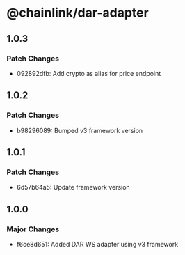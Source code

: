 # @chainlink/dar-adapter

## 1.0.3

### Patch Changes

- 092892dfb: Add crypto as alias for price endpoint

## 1.0.2

### Patch Changes

- b98296089: Bumped v3 framework version

## 1.0.1

### Patch Changes

- 6d57b64a5: Update framework version

## 1.0.0

### Major Changes

- f6ce8d651: Added DAR WS adapter using v3 framework
